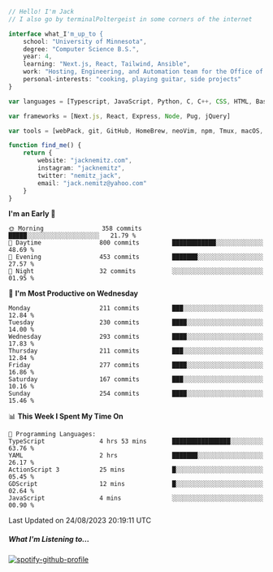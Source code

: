 ```typescript
// Hello! I'm Jack
// I also go by terminalPoltergeist in some corners of the internet

interface what_I'm_up_to {
    school: "University of Minnesota",
    degree: "Computer Science B.S.",
    year: 4,
    learning: "Next.js, React, Tailwind, Ansible",
    work: "Hosting, Engineering, and Automation team for the Office of Information Technology at UMN",
    personal-interests: "cooking, playing guitar, side projects"
}

var languages = [Typescript, JavaScript, Python, C, C++, CSS, HTML, Bash, VimScript]

var frameworks = [Next.js, React, Express, Node, Pug, jQuery]

var tools = [webPack, git, GitHub, HomeBrew, neoVim, npm, Tmux, macOS, Ubuntu, Docker, Nginx, Ansible, Cloudflare, DigitalOcean]

function find_me() {
    return {
        website: "jacknemitz.com",
        instagram: "jacknemitz",
        twitter: "nemitz_jack",
        email: "jack.nemitz@yahoo.com"
    }
}
```

<!--START_SECTION:waka-->
**I'm an Early 🐤** 

```text
🌞 Morning                358 commits         █████░░░░░░░░░░░░░░░░░░░░   21.79 % 
🌆 Daytime                800 commits         ████████████░░░░░░░░░░░░░   48.69 % 
🌃 Evening                453 commits         ███████░░░░░░░░░░░░░░░░░░   27.57 % 
🌙 Night                  32 commits          ░░░░░░░░░░░░░░░░░░░░░░░░░   01.95 % 
```
📅 **I'm Most Productive on Wednesday** 

```text
Monday                   211 commits         ███░░░░░░░░░░░░░░░░░░░░░░   12.84 % 
Tuesday                  230 commits         ████░░░░░░░░░░░░░░░░░░░░░   14.00 % 
Wednesday                293 commits         ████░░░░░░░░░░░░░░░░░░░░░   17.83 % 
Thursday                 211 commits         ███░░░░░░░░░░░░░░░░░░░░░░   12.84 % 
Friday                   277 commits         ████░░░░░░░░░░░░░░░░░░░░░   16.86 % 
Saturday                 167 commits         ███░░░░░░░░░░░░░░░░░░░░░░   10.16 % 
Sunday                   254 commits         ████░░░░░░░░░░░░░░░░░░░░░   15.46 % 
```


📊 **This Week I Spent My Time On** 

```text
💬 Programming Languages: 
TypeScript               4 hrs 53 mins       ████████████████░░░░░░░░░   63.76 % 
YAML                     2 hrs               ███████░░░░░░░░░░░░░░░░░░   26.17 % 
ActionScript 3           25 mins             █░░░░░░░░░░░░░░░░░░░░░░░░   05.45 % 
GDScript                 12 mins             █░░░░░░░░░░░░░░░░░░░░░░░░   02.64 % 
JavaScript               4 mins              ░░░░░░░░░░░░░░░░░░░░░░░░░   00.90 % 
```


 Last Updated on 24/08/2023 20:19:11 UTC
<!--END_SECTION:waka-->

##### What I'm Listening to...

[![spotify-github-profile](https://spotify-github-profile.vercel.app/api/view?uid=jack.nemitz&cover_image=true&show_offline=true&bar_color=53b14f&bar_color_cover=false&background_color=121212FF)](https://spotify-github-profile.vercel.app/api/view?uid=jack.nemitz&redirect=true)

